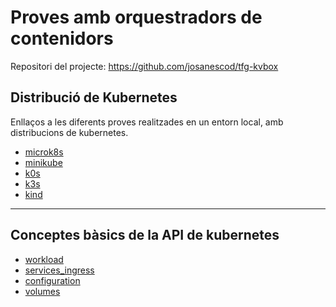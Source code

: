 # Proves amb orquestradors de contenidors

Repositori del projecte: <a href="https://github.com/josanescod/tfg-kvbox" target="_blank">https://github.com/josanescod/tfg-kvbox</a>


## Distribució de Kubernetes

Enllaços a les diferents proves realitzades en un entorn local, amb distribucions de kubernetes.

- [microk8s](tests/microk8s.md)
- [minikube](tests/minikube.md)
- [k0s](tests/k0s.md)
- [k3s](tests/k3s.md)
- [kind](tests/kind.md)

---

## Conceptes bàsics de la API de kubernetes

- [workload](basic_concepts/workloads.md)
- [services_ingress](basic_concepts/services_ingress.md)
- [configuration](basic_concepts/configurations.md)
- [volumes](basic_concepts/volumes.md)